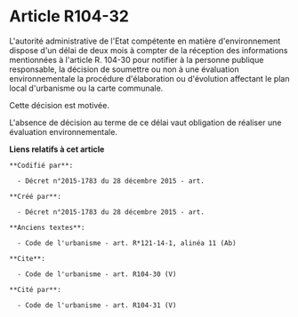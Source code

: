 # Article R104-32

L'autorité administrative de l'Etat compétente en matière d'environnement dispose d'un délai de deux mois à compter de la
réception des informations mentionnées à l'article R. 104-30 pour notifier à la personne publique responsable, la décision de
soumettre ou non à une évaluation environnementale la procédure d'élaboration ou d'évolution affectant le plan local
d'urbanisme ou la carte communale. 

Cette décision est motivée. 

L'absence de décision au terme de ce délai vaut obligation de réaliser une évaluation environnementale.

**Liens relatifs à cet article**

	**Codifié par**:

	  - Décret n°2015-1783 du 28 décembre 2015 - art.

	**Créé par**:

	  - Décret n°2015-1783 du 28 décembre 2015 - art.

	**Anciens textes**:

	  - Code de l'urbanisme - art. R*121-14-1, alinéa 11 (Ab)

	**Cite**:

	  - Code de l'urbanisme - art. R104-30 (V)

	**Cité par**:

	  - Code de l'urbanisme - art. R104-31 (V)
